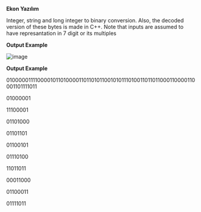 __Ekon Yazılım__

Integer, string and long integer to binary conversion. Also, the decoded version of these bytes is made in C++. 
Note that inputs are assumed to have represantation in 7 digit or its multiples

__Output Example__

![image](https://user-images.githubusercontent.com/94297285/168472570-db77e7d1-d9ab-438f-8df6-da92874ae2a8.png)

__Output Example__

01000001111000010110100001101101011001010111010011011011000110000110001101111011

01000001

11100001

01101000

01101101

01100101

01110100

11011011

00011000

01100011

01111011

